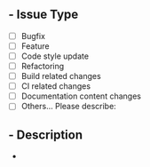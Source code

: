 ## - Issue Type

-   [ ] Bugfix
-   [ ] Feature
-   [ ] Code style update
-   [ ] Refactoring
-   [ ] Build related changes
-   [ ] CI related changes
-   [ ] Documentation content changes
-   [ ] Others... Please describe:
        <br>

## - Description

-

<br>
